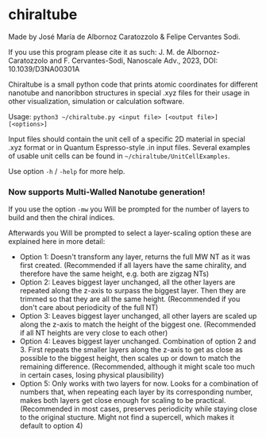 # chiraltube

Made by José María de Albornoz Caratozzolo & Felipe Cervantes Sodi.

If you use this program please cite it as such:   J. M. de Albornoz-Caratozzolo and F. Cervantes-Sodi, Nanoscale Adv., 2023, DOI: 10.1039/D3NA00301A

Chiraltube is a small python code that prints atomic coordinates for different nanotube and nanoribbon structures in special .xyz files for their usage in other visualization, simulation or calculation software.

Usage: `python3 ~/chiraltube.py <input file> [<output file>] [<options>]`

Input files should contain the unit cell of a specific 2D material in special .xyz format or in Quantum Espresso-style .in input files. Several examples of usable unit cells can be found in `~/chiraltube/UnitCellExamples`.

Use option `-h` / `-help` for more help.

### Now supports Multi-Walled Nanotube generation!
If you use the option `-mw` you Will be prompted for the number of layers to build and then the chiral índices.

Afterwards you Will be prompted to select a layer-scaling option these are explained here in more detail:

* Option 1: Doesn't transform any layer, returns the full MW NT as it was first created. (Recommended if all layers have the same chirality, and therefore have the same height, e.g. both are zigzag NTs)
* Option 2: Leaves biggest layer unchanged, all the other layers are repeated along the z-axis to surpass the biggest layer. Then they are trimmed so that they are all the same height. (Recommended if you don't care about periodicity of the full NT)
* Option 3: Leaves biggest layer unchanged, all other layers are scaled up along the z-axis to match the height of the biggest one. (Recommended if all NT heights are very close to each other)
* Option 4: Leaves biggest layer unchanged. Combination of option 2 and 3. First repeats the smaller layers along the z-axis to get as close as possible to the biggest height, then scales up or down to match the remaining difference. (Recommended, although it might scale too much in certain cases, losing physical plausibility)
* Option 5: Only works with two layers for now. Looks for a combination of numbers that, when repeating each layer by its corresponding number, makes both layers get close enough for scaling to be practical. (Recommended in most cases, preserves periodicity while staying close to the original stucture. Might not find a supercell, which makes it default to option 4)